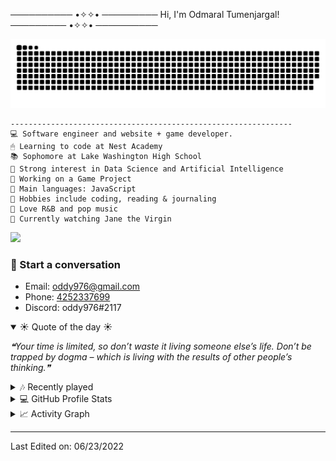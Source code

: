 ────────── •✧✧• ───────── Hi, I'm Odmaral Tumenjargal! ───────── •✧✧• ──────────



<div align="center">
  <a href="https://1999azzar.github.io/1999AZZAR/">
  <img  src="https://github.com/1999AZZAR/1999AZZAR/blob/main/resources/img/grid-snake.svg"
       alt="snake" /></a>
</div>

```
---------------------------------------------------------------
💻 Software engineer and website + game developer.
🖱 Learning to code at Nest Academy
📚 Sophomore at Lake Washington High School
📝 Strong interest in Data Science and Artificial Intelligence
🔭 Working on a Game Project
🌟 Main languages: JavaScript
💖 Hobbies include coding, reading & journaling
🎵 Love R&B and pop music
🍿 Currently watching Jane the Virgin

```

<img src="https://media3.giphy.com/media/hpXdHPfFI5wTABdDx9/giphy.gif?cid=ecf05e475hycsohixnoeve38tlo06rlkccwesxmv8gwy5k6h&rid=giphy.gif&ct=g" width="35%"/>


### 🔮 Start a conversation

- Email: [oddy976@gmail.com](mailto:oddy976@Gmail.com?subject=Contact%20Request)
- Phone: [4252337699](sms:+14252337699)
- Discord: oddy976#2117

<details open>
  
  <summary>☀️ Quote of the day ☀</summary>

<!--STARTS_HERE_QUOTE_README-->
<i>❝Your time is limited, so don’t waste it living someone else’s life. Don’t be trapped by dogma – which is living with the results of other people’s thinking.❞</i>
<!--ENDS_HERE_QUOTE_README-->

</details>

<details>
   <summary>🎶 Recently played</summary>
  <img src="https://spotify-recently-played-readme.vercel.app/api?user=31ifvvwmmbhek7b2jonn6xz2a35u"
       />
  

</details>


<details> 
  <summary>💻 GitHub Profile Stats</summary>
  <div>
    <h2 align="center"> 📊 Github stats </h2>
      <br/>
        <p align="center">
          <a href="https://github.com/odmaralt/">
             <img width="48%" src="https://github-readme-stats.vercel.app/api?username=odmaralt&show_icons=true&theme=radical"/></a>
          <img width="49%" height="160px" src="https://github-readme-stats.vercel.app/api/top-langs/?username=odmaralt&theme=radical" />
          </a>
       </p>
     <br>
  </div>    
</details>

<details>
  <summary>📈 Activity Graph</summary>
  <br/>
<a href="https://github.com/ashutosh00710/github-readme-activity-graph"><img src="https://activity-graph.herokuapp.com/graph/?username=odmaralt&bg_color=000&color=fff&line=00E676&point=fff&hide_border=true" /></a>
</details>

--------------------------
Last Edited on: 06/23/2022
